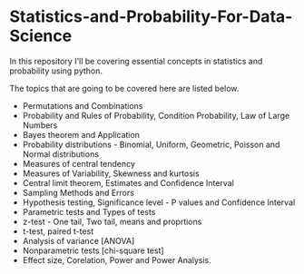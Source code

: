 # Statistics-and-Probability-For-Data-Science

In this repository I'll be covering essential concepts in statistics and probability using python. 

The topics that are going to be covered here are listed below.
+ Permutations and Combinations
+ Probability and Rules of Probability, Condition Probability, Law of Large Numbers
+ Bayes theorem and Application
+ Probability distributions - Binomial, Uniform, Geometric, Poisson and Normal distributions
+ Measures of central tendency
+ Measures of Variability, Skewness and kurtosis
+ Central limit theorem, Estimates and Confidence Interval
+ Sampling Methods and Errors
+ Hypothesis testing, Significance level - P values and Confidence Interval
+ Parametric tests and Types of tests
+ z-test - One tail, Two tail, means and proprtions
+ t-test, paired t-test
+ Analysis of variance [ANOVA]
+ Nonparametric tests [chi-square test]
+ Effect size, Corelation, Power and Power Analysis.